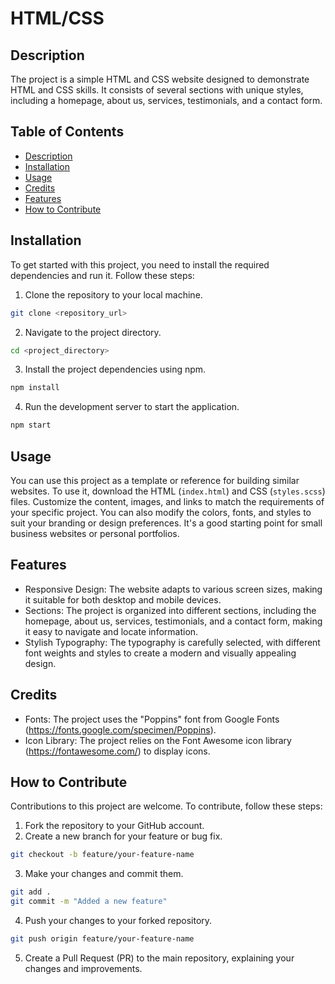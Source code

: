 # HTML/CSS

## Description

The project is a simple HTML and CSS website designed to demonstrate HTML and CSS skills. It consists of several sections with unique styles, including a homepage, about us, services, testimonials, and a contact form.

## Table of Contents

- [Description](#description)
- [Installation](#installation)
- [Usage](#usage)
- [Credits](#credits)
- [Features](#features)
- [How to Contribute](#how-to-contribute)

## Installation

To get started with this project, you need to install the required dependencies and run it. Follow these steps:

1. Clone the repository to your local machine.

```bash
git clone <repository_url>
```

2. Navigate to the project directory.

```bash
cd <project_directory>
```

3. Install the project dependencies using npm.

```bash
npm install
```

4. Run the development server to start the application.

```bash
npm start
```

## Usage

You can use this project as a template or reference for building similar websites. To use it, download the HTML (`index.html`) and CSS (`styles.scss`) files. Customize the content, images, and links to match the requirements of your specific project. You can also modify the colors, fonts, and styles to suit your branding or design preferences. It's a good starting point for small business websites or personal portfolios.

## Features

* Responsive Design: The website adapts to various screen sizes, making it suitable for both desktop and mobile devices.
* Sections: The project is organized into different sections, including the homepage, about us, services, testimonials, and a contact form, making it easy to navigate and locate information.
* Stylish Typography: The typography is carefully selected, with different font weights and styles to create a modern and visually appealing design.

## Credits

* Fonts: The project uses the "Poppins" font from Google Fonts (https://fonts.google.com/specimen/Poppins).
* Icon Library: The project relies on the Font Awesome icon library (https://fontawesome.com/) to display icons.

## How to Contribute

Contributions to this project are welcome. To contribute, follow these steps:

1. Fork the repository to your GitHub account.
2. Create a new branch for your feature or bug fix.

```bash
git checkout -b feature/your-feature-name
```

3. Make your changes and commit them.

```bash
git add .
git commit -m "Added a new feature"
```

4. Push your changes to your forked repository.

```bash 
git push origin feature/your-feature-name
```

5. Create a Pull Request (PR) to the main repository, explaining your changes and improvements.
